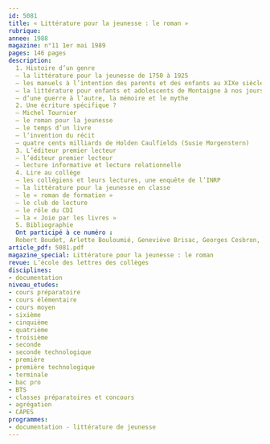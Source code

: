 ```yaml
---
id: 5081
title: « Littérature pour la jeunesse : le roman »
rubrique: 
annee: 1988
magazine: n°11 1er mai 1989
pages: 146 pages
description: 
  1. Histoire d’un genre 
  – la littérature pour la jeunesse de 1750 à 1925 
  – les manuels à l’intention des parents et des enfants au XIXe siècle 
  – la littérature pour enfants et adolescents de Montaigne à nos jours 
  – d’une guerre à l’autre, la mémoire et le mythe
  2. Une écriture spécifique ? 
  – Michel Tournier 
  – le roman pour la jeunesse 
  – le temps d’un livre 
  – l’invention du récit 
  – quatre cents milliards de Holden Caulfields (Susie Morgenstern)
  3. L’éditeur premier lecteur 
  – l’éditeur premier lecteur 
  – lecture informative et lecture relationnelle
  4. Lire au collège 
  – les collégiens et leurs lectures, une enquête de l’INRP 
  – la littérature pour la jeunesse en classe 
  – le « roman de formation » 
  – le club de lecture 
  – le rôle du CDI 
  – la « Joie par les livres »
  5. Bibliographie
  Ont participé à ce numéro :
  Robert Boudet, Arlette Bouloumié, Geneviève Brisac, Georges Cesbron, Christiane Étévé, Jean Fabre, Claude Hubert, Arthur Hubschmid, Jean Joubert, André Labarrère, Denise Laboureau, Odile Lambert, Christian Loock, Francine de Martinoir, Susie Morgenstern, Marie-Aude Murail, Jean Perrot et Christian Poslaniec
article_pdf: 5081.pdf
magazine_special: Littérature pour la jeunesse : le roman
revue: L’école des lettres des collèges
disciplines:
- documentation
niveau_etudes:
- cours préparatoire
- cours élémentaire
- cours moyen
- sixième
- cinquième
- quatrième
- troisième
- seconde
- seconde technologique
- première
- première technologique
- terminale
- bac pro
- BTS
- classes préparatoires et concours
- agrégation
- CAPES
programmes:
- documentation - littérature de jeunesse
---
```

